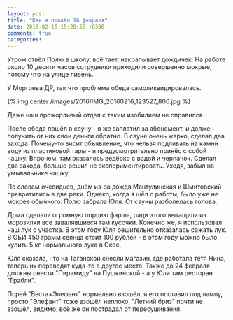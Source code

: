 ```yaml
---
layout: post
title: "Как я провёл 16 февраля"
date: 2016-02-16 15:28:50 +0300
comments: true
categories: 
---
```

Утром отвёл Полю в школу, всё тает, накрапывает дождичек. На работе около 10 десяти часов сотрудники приходили совершенно мокрые, потому что на улице ливень.

У Моргоева ДР, так что проблема обеда самоликвидировалась. 

{% img center /images/2016/IMG_20160216_123527_800.jpg %}

Даже наш прожорливый отдел с таким изобилием не справился.

После обеда пошёл в сауну - я же заплатил за абонемент, и должен получить от них свои деньги обратно. В сауне очень жарко, сделал два захода. Почему-то висит объявление, что нельзя подливать на камни воду из пластиковой тары - я предусмотрительно принёс с собой чашку. Впрочем, там оказалось ведёрко с водой и черпачок. Сделал два захода, больше решил не экспериментировать. Уходя, забыл на умывальнике чашку.

По словам очевидцев, днём из-за дождя Мантулинская и Шмитовский превратились в две реки. Однако, когда я шёл с работы, было уже не мокрее обычного. Полю забрала Юля. От сауны разболелась голова.

Дома сделали огромную порцию фарша, ради этого вытащили из морозилки все завалявшиеся там кусочки. Конечно же, я использовал наш лук с участка. В этом году Юля решительно отказалась сажать лук. В ОБИ 450 грамм сеянца стоит 100 рублей - в этом году можно было купить 5 кг нормального лука в Окее.

Юля сказала, что на Таганской снесли магазин, где работала тётя Нина, теперь их переводят куда-то в другое место. Также до 24 февраля должны снести "Пирамиду" на Пушкинской - а у Юли там ресторан "Грабли".

Порей "Веста+Элефант" нормально взошёл, я его поставил под лампу, просто "Элефант" тоже взошёл неплохо, "Летний бриз" почти не взошёл, видимо, всё же он пострадал от пересушивания.